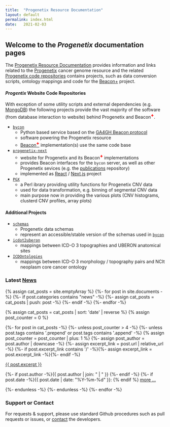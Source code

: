 ```yaml
---
title:  "Progenetix Resource Documentation"
layout: default
permalink: index.html
date:   2021-02-03
---
```


## Welcome to the _Progenetix_ documentation pages

The [Progenetix Resource Documentation](http://info.progenetix.org) provides
information  and links related to the [Progenetix](http://progenetix.org)
cancer genome resource and the related [Progenetix code repositories](http://github.com/progenetix/) contains projects, such as data conversion scripts, ontology mappings and code
for the [Beacon+](http://beacon.progenetix.org/ui/) project.

#### _Progentix_ Website Code Repositories

With exception of some utility scripts and external dependencies (e.g. [MongoDB](https://www.mongodb.com/try/download/community)) the following projects provide the vast majority of the software (from database interaction to website) behind Progenetix and Beacon<span style="vertical-align: super; color: red; font-weight: 800;">+</span>. 

* [`bycon`](https://github.com/progenetix/bycon)
  - Python based service based on the [GA4GH Beacon protocol](http://beacon-project.io)
  - software powering the Progenetix resource
  - [Beacon<span style="vertical-align: super; color: red; font-weight: 800;">+</span>](http://beacon.progenetix.org/ui/) implementation(s) use the same code base
* [`progenetix-next`](https://github.com/progenetix/progenetix-next)
  - website for Progenetix and its Beacon<span style="vertical-align: super; color: red; font-weight: 800;">+</span> implementations
  - provides Beacon interfaces for the `bycon` server, as well as other Progenetix sevices (e.g. the [publications](http://progenetix.org/publications/) repository)
  - implemented as [React](https://reactjs.org) / [Next.js](https://nextjs.org) project
* [`PGX`](https://github.com/progenetix/PGX)
  - a Perl ibrary providing utility functions for Progenetix CNV data
  - used for data transformation, e.g. binning of segmental CNV data
  - main purpose now in providing the various plots (CNV histograms, clusterd CNV profiles, array plots)

#### Additional Projects

* [`schemas`](https://github.com/progenetix/schemas)
  - Progenetix data schemas
  - represent an accessible/stable version of the schemas used in [`bycon`](https://github.com/progenetix/bycon)
* [`icdot2uberon`](https://github.com/progenetix/icdot2uberon)
  - mappings between ICD-O 3 topographies and UBERON anatomical sites
* [`ICDOntologies`](https://github.com/progenetix/ICDOntologies)
  - mappings between ICD-O 3 morphology / topography pairs and NCIt neoplasm core
  cancer ontology

### Latest [News](/categories/news.html)

{% assign cat_posts = site.emptyArray %}
{%- for post in site.documents -%}
  {%- if post.categories contains "news" -%}
    {%- assign cat_posts = cat_posts | push: post -%}
  {%- endif -%}
{%- endfor -%}

{% assign cat_posts = cat_posts | sort: 'date' | reverse %}
{% assign post_counter = 0 %}

{%- for post in cat_posts -%}
  {%- unless post_counter > 4 -%}
    {%- unless post.tags contains '.prepend' or post.tags contains '.append' -%}
      {% assign post_counter = post_counter | plus: 1 %}
      {%- assign post_author = post.author | downcase -%}
      {%- assign excerpt_link = post.url | relative_url -%}
      {%- if post.excerpt_link contains '/' -%}{%- assign excerpt_link = post.excerpt_link -%}{%- endif -%}
<div class="excerpt">
  <a href="{{ excerpt_link }}">{{ post.excerpt }}</a>
  <p class="footnote">
      {%- if post.author -%}{{ post.author | join: " | " }}&nbsp;{%- endif -%}
      {%- if post.date -%}{{ post.date | date: "%Y-%m-%d" }}: {% endif %}
      <a href="{{ excerpt_link }}">more ...</a>
  </p>
</div>
    {%- endunless -%}  
  {%- endunless -%}  
{%- endfor -%}


### Support or Contact

For requests & support, please use standard Github procedures such as pull
requests or issues, or [contact](mailto:contact@progenetix.org) the developers.
